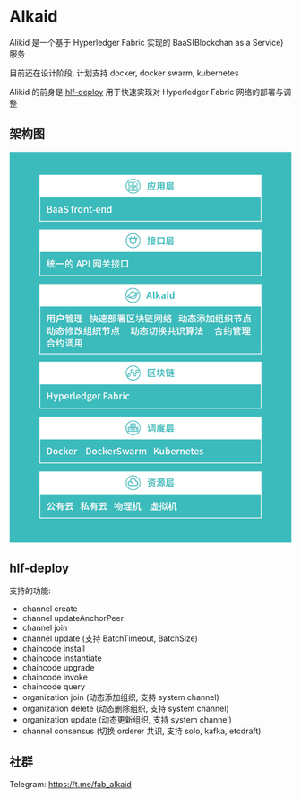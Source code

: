 # Alkaid

Alikid 是一个基于 Hyperledger Fabric 实现的 BaaS(Blockchan as a Service) 服务

目前还在设计阶段, 计划支持 docker, docker swarm, kubernetes

Alikid 的前身是 [hlf-deploy](https://github.com/yakumioto/alkaid/tree/v0.2.0) 用于快速实现对 Hyperledger Fabric 网络的部署与调整

## 架构图

![architecture](docs/images/architecture.jpg)

## hlf-deploy

支持的功能:

- channel create
- channel updateAnchorPeer
- channel join
- channel update (支持 BatchTimeout, BatchSize)
- chaincode install
- chaincode instantiate
- chaincode upgrade
- chaincode invoke
- chaincode query
- organization join (动态添加组织, 支持 system channel)
- organization delete (动态删除组织, 支持 system channel)
- organization update (动态更新组织, 支持 system channel)
- channel consensus (切换 orderer 共识, 支持 solo, kafka, etcdraft)

## 社群

Telegram: <https://t.me/fab_alkaid>
